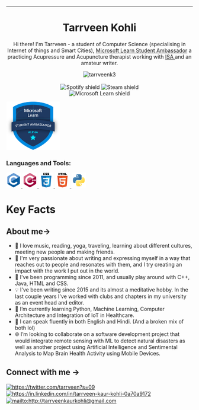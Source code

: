 --- 
<h1 align="center">Tarrveen Kohli</h1> 
<p align="center">Hi there! I'm Tarrveen - a student of Computer Science (specialising in Internet of things and Smart Cities), <a href="https://studentambassadors.microsoft.com/en-US/profile/84615">Microsoft Learn Student Ambassador</a> a practicing Acupressure and Acupuncture therapist working with <a href="http://www.sujok.com/isa-india">ISA </a>and an amateur writer.</p>

<p align="center">
  <img src="https://komarev.com/ghpvc/?username=tarrveenk3&label=Profile%20views&color=0e75b6&style=flat" alt="tarrveenk3"> 
  <br><br>
  
  <img src="https://img.shields.io/badge/Spotify-1ED760?&style=for-the-badge&logo=spotify&logoColor=white" alt="Spotify shield">
  <img src="https://img.shields.io/badge/Unity-100000?style=for-the-badge&logo=unity&logoColor=white" alt="Steam shield">
  <br>
  
  <img src="https://ginomessmerreadme.blob.core.windows.net/shields/ms_learn.svg" alt="Microsoft Learn shield">


</p>


<a href="https://studentambassadors.microsoft.com/en-US/profile/84615"><img src="mlsa_badge.png" height="130px" width="auto" alt="Microsoft Learn Student Ambassador badge" /></a>

<h3>Languages and Tools:</h3> <p > <a href="https://www.cprogramming.com/" target="_blank"> <img src="https://raw.githubusercontent.com/devicons/devicon/master/icons/c/c-original.svg" alt="c" width="40" height="40"/> </a> <a href="https://www.w3schools.com/cpp/" target="_blank"> <img src="https://raw.githubusercontent.com/devicons/devicon/master/icons/cplusplus/cplusplus-original.svg" alt="cplusplus" width="40" height="40"/> </a> <a href="https://www.w3schools.com/css/" target="_blank"> <img src="https://raw.githubusercontent.com/devicons/devicon/master/icons/css3/css3-original-wordmark.svg" alt="css3" width="40" height="40"/> </a> <a href="https://www.w3.org/html/" target="_blank"> <img src="https://raw.githubusercontent.com/devicons/devicon/master/icons/html5/html5-original-wordmark.svg" alt="html5" width="40" height="40"/> </a> <a href="https://www.python.org" target="_blank"> 
  <img src="https://raw.githubusercontent.com/devicons/devicon/master/icons/python/python-original.svg" alt="python" width="40" height="40"/> </a> 

# Key Facts 
## About me->  
- 🌈 I love music, reading, yoga, traveling, learning about different cultures, meeting new people and making friends. 
- 📝 I'm very passionate about writing and expressing myself in a way that reaches out to people and resonates with them, and I try creating an impact with the work I put out in the world. 
- 💫 I've been programming since 2011, and usually play around with C++, Java, HTML and CSS. 
- 💡 I've been writing since 2015 and its almost a meditative hobby. In the last couple years I've worked with clubs and chapters in my university as an event head and editor. 
- 🌱 I’m currently learning Python, Machine Learning, Computer Architecture and Integration of IoT in Healthcare. 
- 🍨 I can speak fluently in both English and Hindi. (And a broken mix of both lol) 
- 🌐 I’m looking to collaborate on a software development project that would integrate remote sensing with ML to detect natural disasters as well as another project using Artificial Intelligence and Sentimental Analysis to Map Brain Health Activity using Mobile Devices. 
 
## **Connect with me ->**
<p align="left"> <a href="https://twitter.com/tarrveen?s=09" target="blank"><img align="center" src="https://cdn.jsdelivr.net/npm/simple-icons@3.0.1/icons/twitter.svg" alt="https://twitter.com/tarrveen?s=09" height="30" width="40" /></a> <a href="https://in.linkedin.com/in/tarrveen-kaur-kohli-0a70a9172" target="blank"><img align="center" src="https://cdn.jsdelivr.net/npm/simple-icons@3.0.1/icons/linkedin.svg" alt="https://in.linkedin.com/in/tarrveen-kaur-kohli-0a70a9172" height="30" width="40" /></a><a href="mailto:tarrveenkaurkohli@gmail.com" target="blank"><img align="center" src="https://cdn.jsdelivr.net/npm/simple-icons@3.13.0/icons/gmail.svg" alt="mailto:http://tarrveenkaurkohli@gmail.com" height="30" width="40" /></a> </p>
<!--- tarrveenk3/tarrveenk3 is a ✨ special ✨ repository because its `README.md` (this file) appears on your GitHub profile. You can click the Preview link to take a look at your changes. --->
